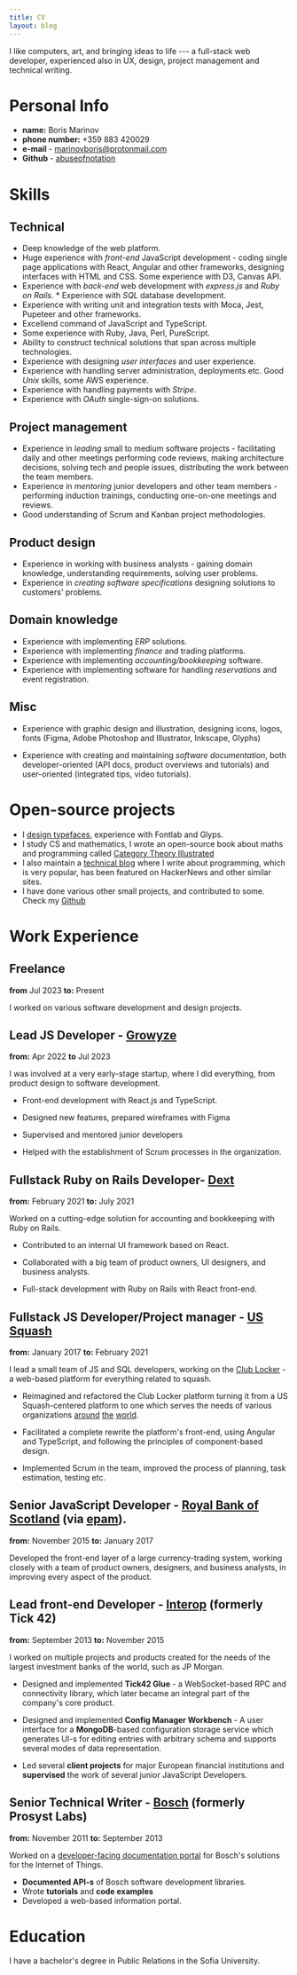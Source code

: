 ```yaml
---
title: CV
layout: blog
---
```


I like computers, art, and bringing ideas to life --- a full-stack web developer, experienced also in UX, design, project management and technical writing.

Personal Info
==

* **name:** Boris Marinov
* **phone number:**  +359 883 420029 
* **e-mail** - [marinovboris@protonmail.com](mailto:marinovboris@protonmail.com)
* **Github** - [abuseofnotation](https://github.com/abuseofnotation)

Skills
===

Technical
---
* Deep knowledge of the web platform.
* Huge experience with *front-end* JavaScript development - coding single page applications with React, Angular and other frameworks, designing interfaces with HTML and CSS. Some experience with D3, Canvas API.
* Experience with *back-end* web development with *express.js* and *Ruby on Rails*. * Experience with *SQL* database development.
* Experience with writing unit and integration tests with Moca, Jest, Pupeteer and other frameworks.
* Excellend command of JavaScript and TypeScript.
* Some experience with Ruby, Java, Perl, PureScript.
* Ability to construct technical solutions that span across multiple technologies.
* Experience with designing *user interfaces* and user experience.
* Experience with handling server administration, deployments etc. Good *Unix* skills, some AWS experience.
* Experience with handling payments with *Stripe*. 
* Experience with *OAuth* single-sign-on solutions.


Project management
---

* Experience in *leading* small to medium software projects - facilitating daily and other meetings performing code reviews, making architecture decisions, solving tech and people issues, distributing the work between the team members.
* Experience in *mentoring* junior developers and other team members - performing induction trainings, conducting one-on-one meetings and reviews.
* Good understanding of Scrum and Kanban project methodologies.

Product design
---
* Experience in working with business analysts - gaining domain knowledge, understanding requirements, solving user problems.
* Experience in *creating software specifications* designing solutions to customers' problems.

Domain knowledge
---

* Experience with implementing *ERP* solutions.
* Experience with implementing *finance* and trading platforms.
* Experience with implementing *accounting/bookkeeping* software.
* Experience with implementing software for handling *reservations* and event registration.

Misc
----
 
* Experience with graphic design and illustration, designing icons, logos, fonts (Figma, Adobe Photoshop and Illustrator, Inkscape, Glyphs)

* Experience with creating and maintaining *software documentation*, both developer-oriented (API docs, product overviews and tutorials) and user-oriented (integrated tips, video tutorials).

Open-source projects
===

* I [design typefaces](https://www.behance.net/evolutionfonts/), experience with Fontlab and Glyps.
* I study CS and mathematics, I wrote an open-source book about maths and programming called [Category Theory Illustrated](https://abuseofnotation.github.io/category-theory-illustrated/)
* I also maintain a [technical blog](https://abuseofnotation.github.io/blog/) where I write about programming, which is very popular, has been featured on HackerNews and other similar sites.
* I have done various other small projects, and contributed to some. Check my [Github](https://github.com/abuseofnotation) 

Work Experience
==

Freelance 
--
**from** Jul 2023
**to:** Present

I worked on various software development and design projects.


Lead JS Developer - [Growyze](https://www.growyze.com/)
--
**from:** Apr 2022
**to** Jul 2023

I was involved at a very early-stage startup, where I did everything, from product design to software development.

* Front-end development with React.js and TypeScript.

* Designed new features, prepared wireframes with Figma

* Supervised and mentored junior developers

* Helped with the establishment of Scrum processes in the organization. 

Fullstack Ruby on Rails Developer- [Dext](https://dext.com/)
--
**from:** February 2021
**to:**  July 2021

Worked on a cutting-edge solution for accounting and bookkeeping with Ruby on Rails.

* Contributed to an internal UI framework based on React.

* Collaborated with a big team of product owners, UI designers, and business analysts.

* Full-stack development with Ruby on Rails with React front-end.

Fullstack JS Developer/Project manager - [US Squash](https://www.ussquash.org/)
--
**from:** January 2017
**to:** February 2021

I lead a small team of JS and SQL developers, working on the [Club Locker](https://about.clublocker.com/) - a web-based platform for everything related to squash. 

* Reimagined and refactored the Club Locker platform turning it from a US Squash-centered platform to one which serves the needs of various organizations [around](https://clublocker.com/ngbs/10000) [the](https://clublocker.com/ngbs/9999) [world](https://clublocker.com/ngbs/10142).

* Facilitated a complete rewrite the platform's front-end, using Angular and TypeScript, and following the principles of component-based design.

* Implemented Scrum in the team, improved the process of planning, task estimation, testing etc.

Senior JavaScript Developer - [Royal Bank of Scotland](http://personal.rbs.co.uk/) (via [epam](https://www.epam.com/)).
--
**from:** November 2015
**to:** January 2017

Developed the front-end layer of a large currency-trading system, working closely with a team of product owners, designers, and business analysts, in improving every aspect of the product. 

Lead front-end Developer - [Interop]( https://interop.io/) (formerly Tick 42)
--
**from:** September 2013 
**to:** November 2015

I worked on multiple projects and products created for the needs of the largest investment banks of the world, such as JP Morgan.

* Designed and implemented **Tick42 Glue** - a WebSocket-based RPC and connectivity library, which later became an integral part of the company's core product.

* Designed and implemented **Config Manager Workbench** - A user interface for a **MongoDB**-based configuration storage service which generates UI-s for editing entries with arbitrary schema and supports several modes of data representation. 

* Led several **client projects** for major European financial institutions and **supervised** the work of several junior JavaScript Developers.

Senior Technical Writer - [Bosch](https://www.bosch-si.com/iot-platform/iot-platform/gateway/software.html) (formerly Prosyst Labs)
--

**from:** November 2011 
**to:** September 2013 

Worked on a [developer-facing documentation portal](http://documentation.bosch-si.com/iot/SDK/v8.2/SDK_mBS/getting_started/stepbystep.html) for Bosch's solutions for the Internet of Things. 

* **Documented API-s** of Bosch software development libraries.
* Wrote **tutorials**  and **code examples** 
* Developed a web-based information portal.

Education
===

I have a bachelor's degree in Public Relations in the Sofia University.


